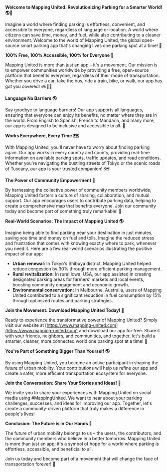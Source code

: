 **Welcome to Mapping United: Revolutionizing Parking for a Smarter World! 🌎🚗**

Imagine a world where finding parking is effortless, convenient, and accessible to everyone, regardless of language or location. A world where citizens can save time, money, and fuel, while also contributing to a cleaner environment. Welcome to the world of Mapping United, the global open-source smart parking app that's changing lives one parking spot at a time! 🚀

**100% Free, 100% Accessible, 100% for Everyone 🌈**

Mapping United is more than just an app – it's a movement. Our mission is to empower communities worldwide by providing a free, open-source platform that benefits everyone, regardless of their mode of transportation. Whether you drive a car, take the bus, ride a train, bike, or walk, our app has got you covered! 🚲🚌🚂

**Language No Barriers 🌎**

Say goodbye to language barriers! Our app supports all languages, ensuring that everyone can enjoy its benefits, no matter where they are in the world. From English to Spanish, French to Mandarin, and many more, our app is designed to be inclusive and accessible to all. 🌈

**Works Everywhere, Every Time 🗺️**

With Mapping United, you'll never have to worry about finding parking again. Our app works in every country and county, providing real-time information on available parking spots, traffic updates, and road conditions. Whether you're navigating the bustling streets of Tokyo or the scenic roads of Tuscany, our app is your trusted companion! 🗺️

**The Power of Community Empowerment 💪**

By harnessing the collective power of community members worldwide, Mapping United fosters a culture of sharing, collaboration, and mutual support. Our app encourages users to contribute parking data, helping to create a comprehensive map that benefits everyone. Join our community today and become part of something truly remarkable! 🌟

**Real-World Scenarios: The Impact of Mapping United 🌎**

Imagine being able to find parking near your destination in just minutes, saving you time and money on fuel and tolls. Imagine the reduced stress and frustration that comes with knowing exactly where to park, whenever you need it. Here are a few real-world scenarios illustrating the positive impact of our app:

*   **Urban renewal:** In Tokyo's Shibuya district, Mapping United helped reduce congestion by 30% through more efficient parking management.
*   **Rural revitalization:** In rural Iowa, USA, our app assisted in creating designated parking areas for farmers' markets and local events, boosting community engagement and economic growth.
*   **Environmental conservation:** In Melbourne, Australia, users of Mapping United contributed to a significant reduction in fuel consumption by 15% through optimized routes and parking strategies.

**Join the Movement: Download Mapping United Today! 📲**

Ready to experience the transformative power of Mapping United? Simply visit our website at [https://www.mapping-united.com](https://www.mapping-united.com) and download our app for free. Share it with your friends, neighbors, and communities, and together, let's build a smarter, cleaner, more connected world one parking spot at a time! 🌟

**You're Part of Something Bigger Than Yourself 🌎**

By using Mapping United, you become an active participant in shaping the future of urban mobility. Your contributions will help us refine our app and create a safer, more efficient transportation ecosystem for everyone.

**Join the Conversation: Share Your Stories and Ideas! 💬**

We invite you to share your experiences with Mapping United on social media using #MappingUnited. We want to hear about your parking challenges, successes, and ideas for improving our app. Together, let's create a community-driven platform that truly makes a difference in people's lives!

**Conclusion: The Future is in Our Hands 🌟**

The future of urban mobility belongs to us – the users, the contributors, and the community members who believe in a better tomorrow. Mapping United is more than just an app; it's a symbol of hope for a world where parking is effortless, accessible, and beneficial to all.

Join us today and become part of a movement that will change the face of transportation forever! 🚀